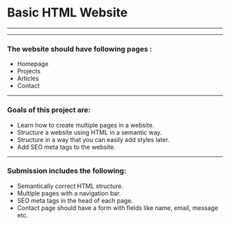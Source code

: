 # Basic HTML Website 
---


---
### The website should have following pages :
- Homepage
- Projects
- Articles
- Contact
---

### Goals of this project are:
- Learn how to create multiple pages in a website.
- Structure a website using HTML in a semantic way.
- Structure in a way that you can easily add styles later.
- Add SEO meta tags to the website.
--- 
### Submission includes the following:

- Semantically correct HTML structure.
- Multiple pages with a navigation bar.
- SEO meta tags in the head of each page.
- Contact page should have a form with fields like name, email, message etc.
